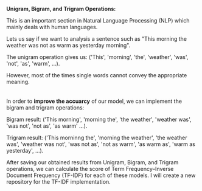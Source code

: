 **Unigram, Bigram, and Trigram Operations:**

This is an important section in Natural Language Processing (NLP) which mainly deals with human languages.

Lets us say if we want to analysis a sentence such as "This morning the weather was not as warm as yesterday morning". 

The unigram operation gives us: ('This', 'morning', 'the', 'weather', 'was', 'not', 'as', 'warm', ...). 

However, most of the times single words cannot convey the appropriate meaning.
\
\
\
In order to **improve the accuarcy** of our model, we can implement the bigram and trigram operations:

Bigram result: ('This morning', 'morning the', 'the weather', 'weather was', 'was not', 'not as', 'as warm' ...).

Trigram result: ('This morninng the', 'morning the weather', 'the weather was', 'weather was not', 'was not as', 'not as warm', 'as warm as', 'warm as yesterday', ...).

After saving our obtained results from Unigram, Bigram, and Trigram operations, we can calculate the score of Term Frequency–Inverse Document Frequency (TF-IDF) for each of these models. I will create a new repository for the TF-IDF implementation. 
